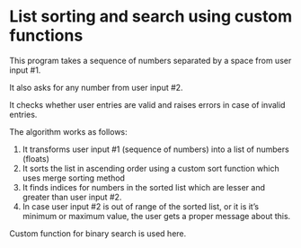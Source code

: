 <h1> List sorting and search using custom functions </h1>

This program takes a sequence of numbers separated by a space from user input #1.

It also asks for any number from user input #2.

It checks whether user entries are valid and raises errors in case of invalid entries.

The algorithm works as follows:
1.	It transforms user input #1 (sequence of numbers) into a list of numbers (floats)
2.	It sorts the list in ascending order using a custom sort function which uses merge sorting method
3.	It finds indices for numbers in the sorted list which are lesser and greater than user input #2.
4.	In case user input #2 is out of range of the sorted list, or it is it’s minimum or maximum value, the user gets a proper message about this.

Custom function for binary search is used here.
